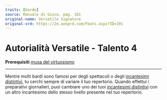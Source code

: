 ```yaml
---
traits: [bardo]
source: Manuale di Gioco, pag. 101
original-name: Versatile Signature
original-srd: https://2e.aonprd.com/Feats.aspx?ID=191
---
```


# Autorialità Versatile - Talento 4

**Prerequisiti** [musa del virtuosismo](/classi/bardo/muse/del-virtuosismo)

---

Mentre molti bardi sono famosi per degli spettacoli o degli
[incantesimi distintivi](/classi/bardo#incantesimi-distintivi), tu cerchi sempre
di variare il tuo repertorio. Quando effettui i preparativi giornalieri, puoi
cambiare uno dei tuoi
[incantesimi distintivi](/classi/bardo#incantesimi-distintivi) con un altro
incantesimo dello stesso livello presente nel tuo repertorio.
